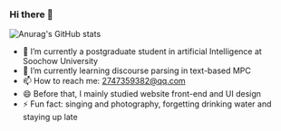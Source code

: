 ### Hi there 👋
![Anurag's GitHub stats](https://github-readme-stats.vercel.app/api?username=anuraghazra&show_icons=true&theme=vue)
- 🔭 I’m currently a postgraduate student in artificial Intelligence at Soochow University
- 🌱 I’m currently learning discourse parsing in text-based MPC
- 📫 How to reach me: 2747359382@qq.com
- 😄 Before that, I mainly studied website front-end and UI design
- ⚡ Fun fact:  singing and photography, forgetting drinking water and staying up late

